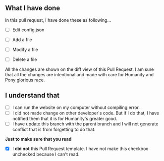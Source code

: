## What I have done
In this pull request, I have done these as following...

- [ ] Edit config.json

- [ ] Add a file
- [ ] Modify a file
- [ ] Delete a file

All the changes are shown on the diff view of this Pull Request.
I am sure that all the changes are intentional and made with care for Humanity and Pony glorious race.

## I understand that 

- [ ] I can run the website on my computer without compiling error.
- [ ] I did not made change on other developer's code. But if I do that, I have notified them that it is for Humanity's greater good.
- [ ] I have update this branch with the parent branch and I will not generate conflict that is from forgetting to do that.

**Just to make sure that you read**
- [x] I **did not** this Pull Request template. I have not make this checkbox unchecked because I can't read.